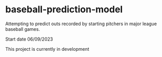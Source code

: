 # baseball-prediction-model
Attempting to predict outs recorded by starting pitchers in major league baseball games. 


Start date 06/09/2023


This project is currently in development
